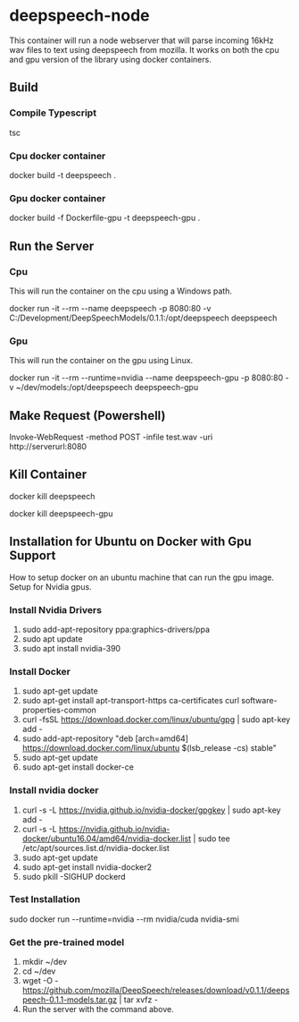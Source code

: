 # deepspeech-node
This container will run a node webserver that will parse incoming 16kHz wav files to text using deepspeech from mozilla. It works on both the cpu and gpu version of the library using docker containers.

## Build
### Compile Typescript
tsc
### Cpu docker container
docker build -t deepspeech .

### Gpu docker container
docker build -f Dockerfile-gpu -t deepspeech-gpu .

## Run the Server

### Cpu
This will run the container on the cpu using a Windows path.

docker run -it --rm --name deepspeech -p 8080:80 -v C:/Development/DeepSpeechModels/0.1.1:/opt/deepspeech deepspeech

### Gpu
This will run the container on the gpu using Linux.

docker run -it --rm --runtime=nvidia --name deepspeech-gpu -p 8080:80 -v ~/dev/models:/opt/deepspeech deepspeech-gpu

## Make Request (Powershell)
Invoke-WebRequest -method POST -infile test.wav -uri http://serverurl:8080
## Kill Container
docker kill deepspeech

docker kill deepspeech-gpu

## Installation for Ubuntu on Docker with Gpu Support
How to setup docker on an ubuntu machine that can run the gpu image. Setup for Nvidia gpus.

### Install Nvidia Drivers
1. sudo add-apt-repository ppa:graphics-drivers/ppa
1. sudo apt update
1. sudo apt install nvidia-390

### Install Docker
1. sudo apt-get update
1. sudo apt-get install apt-transport-https ca-certificates curl software-properties-common
1. curl -fsSL https://download.docker.com/linux/ubuntu/gpg | sudo apt-key add -
1. sudo add-apt-repository "deb [arch=amd64] https://download.docker.com/linux/ubuntu $(lsb_release -cs) stable"
1. sudo apt-get update
1. sudo apt-get install docker-ce

### Install nvidia docker
1. curl -s -L https://nvidia.github.io/nvidia-docker/gpgkey | sudo apt-key add -
1. curl -s -L https://nvidia.github.io/nvidia-docker/ubuntu16.04/amd64/nvidia-docker.list | sudo tee /etc/apt/sources.list.d/nvidia-docker.list
1. sudo apt-get update
1. sudo apt-get install nvidia-docker2
1. sudo pkill -SIGHUP dockerd

### Test Installation
sudo docker run --runtime=nvidia --rm nvidia/cuda nvidia-smi

### Get the pre-trained model
1. mkdir ~/dev
1. cd ~/dev
1. wget -O - https://github.com/mozilla/DeepSpeech/releases/download/v0.1.1/deepspeech-0.1.1-models.tar.gz | tar xvfz -
1. Run the server with the command above.